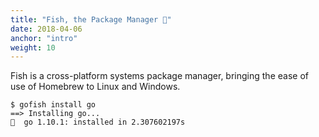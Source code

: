 ```yaml
---
title: "Fish, the Package Manager 🐠"
date: 2018-04-06
anchor: "intro"
weight: 10
---
```


Fish is a cross-platform systems package manager, bringing the ease of use of Homebrew to Linux and Windows.

```
$ gofish install go
==> Installing go...
🐠  go 1.10.1: installed in 2.307602197s
```
